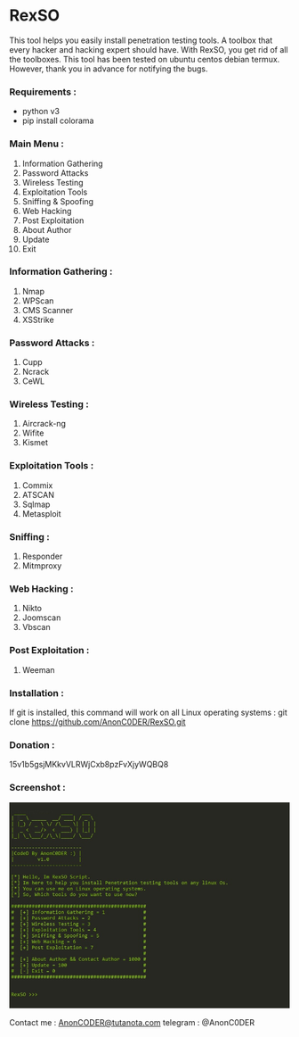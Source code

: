 # RexSO
This tool helps you easily install penetration testing tools.
A toolbox that every hacker and hacking expert should have. With RexSO, you get rid of all the toolboxes.
This tool has been tested on ubuntu centos debian termux.
However, thank you in advance for notifying the bugs.

### Requirements :

- python v3
- pip install colorama

### Main Menu :

1. Information Gathering
2. Password Attacks
3. Wireless Testing
4. Exploitation Tools
5. Sniffing & Spoofing
6. Web Hacking
7. Post Exploitation
1000. About Author
100. Update
0. Exit  

### Information Gathering :
1. Nmap
2. WPScan
3. CMS Scanner
4. XSStrike

### Password Attacks :
1. Cupp
2. Ncrack
3. CeWL

### Wireless Testing :
1. Aircrack-ng
2. Wifite
3. Kismet

### Exploitation Tools :
1. Commix
2. ATSCAN
3. Sqlmap
4. Metasploit

### Sniffing :
1. Responder
2. Mitmproxy

### Web Hacking :
1. Nikto
2. Joomscan
3. Vbscan

### Post Exploitation :
1. Weeman


### Installation :
If git is installed, this command will work on all Linux operating systems :
git clone https://github.com/AnonC0DER/RexSO.git

### Donation : 
15v1b5gsjMKkvVLRWjCxb8pzFvXjyWQBQ8

### Screenshot : 
![ScreenShot](R.jpg)

Contact me : 
AnonCODER@tutanota.com
telegram : @AnonC0DER
